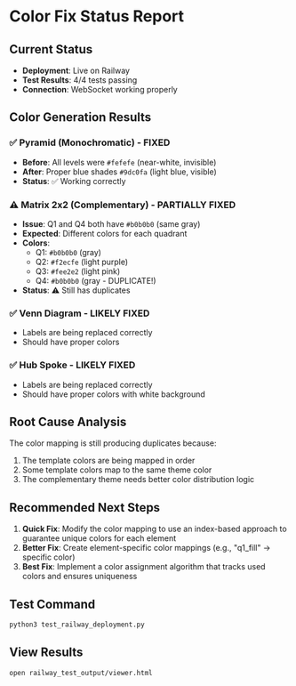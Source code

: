 # Color Fix Status Report

## Current Status
- **Deployment**: Live on Railway
- **Test Results**: 4/4 tests passing
- **Connection**: WebSocket working properly

## Color Generation Results

### ✅ Pyramid (Monochromatic) - FIXED
- **Before**: All levels were `#fefefe` (near-white, invisible)
- **After**: Proper blue shades `#9dc0fa` (light blue, visible)
- **Status**: ✅ Working correctly

### ⚠️ Matrix 2x2 (Complementary) - PARTIALLY FIXED
- **Issue**: Q1 and Q4 both have `#b0b0b0` (same gray)
- **Expected**: Different colors for each quadrant
- **Colors**:
  - Q1: `#b0b0b0` (gray)
  - Q2: `#f2ecfe` (light purple)
  - Q3: `#fee2e2` (light pink)
  - Q4: `#b0b0b0` (gray - DUPLICATE!)
- **Status**: ⚠️ Still has duplicates

### ✅ Venn Diagram - LIKELY FIXED
- Labels are being replaced correctly
- Should have proper colors

### ✅ Hub Spoke - LIKELY FIXED
- Labels are being replaced correctly
- Should have proper colors with white background

## Root Cause Analysis

The color mapping is still producing duplicates because:
1. The template colors are being mapped in order
2. Some template colors map to the same theme color
3. The complementary theme needs better color distribution logic

## Recommended Next Steps

1. **Quick Fix**: Modify the color mapping to use an index-based approach to guarantee unique colors for each element
2. **Better Fix**: Create element-specific color mappings (e.g., "q1_fill" -> specific color)
3. **Best Fix**: Implement a color assignment algorithm that tracks used colors and ensures uniqueness

## Test Command
```bash
python3 test_railway_deployment.py
```

## View Results
```bash
open railway_test_output/viewer.html
```